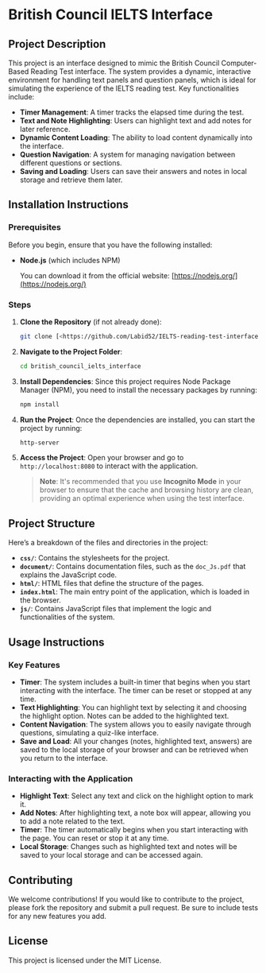 

# British Council IELTS Interface
## Project Description

This project is an interface designed to mimic the British Council Computer-Based Reading Test interface. The system provides a dynamic, interactive environment for handling text panels and question panels, which is ideal for simulating the experience of the IELTS reading test. Key functionalities include:

* **Timer Management**: A timer tracks the elapsed time during the test.
* **Text and Note Highlighting**: Users can highlight text and add notes for later reference.
* **Dynamic Content Loading**: The ability to load content dynamically into the interface.
* **Question Navigation**: A system for managing navigation between different questions or sections.
* **Saving and Loading**: Users can save their answers and notes in local storage and retrieve them later.

## Installation Instructions

### Prerequisites

Before you begin, ensure that you have the following installed:

* **Node.js** (which includes NPM)

  You can download it from the official website: [https://nodejs.org/](https://nodejs.org/)

### Steps

1. **Clone the Repository** (if not already done):

   ```bash
   git clone [<https://github.com/Labid52/IELTS-reading-test-interface>]
   ```

2. **Navigate to the Project Folder**:

   ```bash
   cd british_council_ielts_interface
   ```

3. **Install Dependencies**:
   Since this project requires Node Package Manager (NPM), you need to install the necessary packages by running:

   ```bash
   npm install
   ```

4. **Run the Project**:
   Once the dependencies are installed, you can start the project by running:

   ```bash
   http-server
   ```

5. **Access the Project**:
   Open your browser and go to `http://localhost:8080` to interact with the application.

   > **Note**: It's recommended that you use **Incognito Mode** in your browser to ensure that the cache and browsing history are clean, providing an optimal experience when using the test interface.

## Project Structure

Here’s a breakdown of the files and directories in the project:

* **`css/`**: Contains the stylesheets for the project.
* **`document/`**: Contains documentation files, such as the `doc_Js.pdf` that explains the JavaScript code.
* **`html/`**: HTML files that define the structure of the pages.
* **`index.html`**: The main entry point of the application, which is loaded in the browser.
* **`js/`**: Contains JavaScript files that implement the logic and functionalities of the system.

## Usage Instructions

### Key Features

* **Timer**: The system includes a built-in timer that begins when you start interacting with the interface. The timer can be reset or stopped at any time.
* **Text Highlighting**: You can highlight text by selecting it and choosing the highlight option. Notes can be added to the highlighted text.
* **Content Navigation**: The system allows you to easily navigate through questions, simulating a quiz-like interface.
* **Save and Load**: All your changes (notes, highlighted text, answers) are saved to the local storage of your browser and can be retrieved when you return to the interface.

### Interacting with the Application

* **Highlight Text**: Select any text and click on the highlight option to mark it.
* **Add Notes**: After highlighting text, a note box will appear, allowing you to add a note related to the text.
* **Timer**: The timer automatically begins when you start interacting with the page. You can reset or stop it at any time.
* **Local Storage**: Changes such as highlighted text and notes will be saved to your local storage and can be accessed again.

## Contributing

We welcome contributions! If you would like to contribute to the project, please fork the repository and submit a pull request. Be sure to include tests for any new features you add.

## License

This project is licensed under the MIT License.

